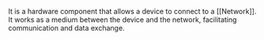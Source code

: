 It is a hardware component that allows a device to connect to a [[Network]]. It works as a medium between the device and the network, facilitating communication and data exchange.